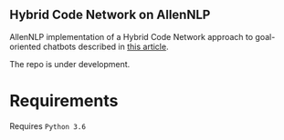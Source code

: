 ## Hybrid Code Network on AllenNLP
AllenNLP implementation of a Hybrid Code Network approach to goal-oriented chatbots described in
[this article](https://arxiv.org/pdf/1702.03274.pdf).

The repo is under development.

# Requirements
Requires `Python 3.6`
